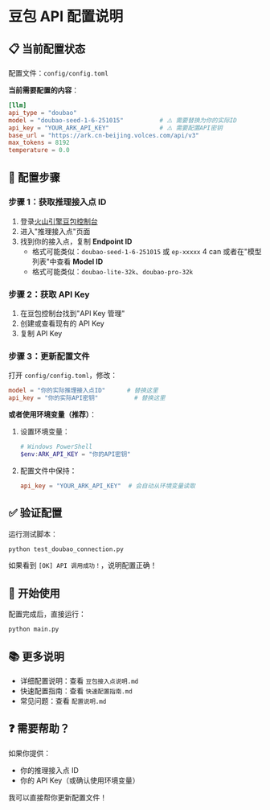 # 豆包 API 配置说明

## 📋 当前配置状态

配置文件：`config/config.toml`

**当前需要配置的内容**：

```toml
[llm]
api_type = "doubao"
model = "doubao-seed-1-6-251015"          # ⚠️ 需要替换为你的实际ID
api_key = "YOUR_ARK_API_KEY"              # ⚠️ 需要配置API密钥
base_url = "https://ark.cn-beijing.volces.com/api/v3"
max_tokens = 8192
temperature = 0.0
```

## 🔧 配置步骤

### 步骤 1：获取推理接入点 ID

1. 登录[火山引擎豆包控制台](https://console.volcengine.com/)
2. 进入"推理接入点"页面
3. 找到你的接入点，复制 **Endpoint ID**
   - 格式可能类似：`doubao-seed-1-6-251015` 或 `ep-xxxxx`
4 can 或者在"模型列表"中查看 **Model ID**
   - 格式可能类似：`doubao-lite-32k`、`doubao-pro-32k`

### 步骤 2：获取 API Key

1. 在豆包控制台找到"API Key 管理"
2. 创建或查看现有的 API Key
3. 复制 API Key

### 步骤 3：更新配置文件

打开 `config/config.toml`，修改：

```toml
model = "你的实际推理接入点ID"      # 替换这里
api_key = "你的实际API密钥"          # 替换这里
```

**或者使用环境变量（推荐）**：

1. 设置环境变量：
   ```powershell
   # Windows PowerShell
   $env:ARK_API_KEY = "你的API密钥"
   ```

2. 配置文件中保持：
   ```toml
   api_key = "YOUR_ARK_API_KEY"  # 会自动从环境变量读取
   ```

## ✅ 验证配置

运行测试脚本：

```bash
python test_doubao_connection.py
```

如果看到 `[OK] API 调用成功！`，说明配置正确！

## 🚀 开始使用

配置完成后，直接运行：

```bash
python main.py
```

## 📚 更多说明

- 详细配置说明：查看 `豆包接入点说明.md`
- 快速配置指南：查看 `快速配置指南.md`
- 常见问题：查看 `配置说明.md`

## ❓ 需要帮助？

如果你提供：
- 你的推理接入点 ID
- 你的 API Key（或确认使用环境变量）

我可以直接帮你更新配置文件！

